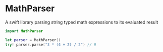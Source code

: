 # MathParser
A swift library parsing string typed math expressions to its evaluated result

```swift
import MathParser

let parser = MathParser()
try! parser.parse("3 * (4 + 2) / 2") // 9
```
